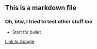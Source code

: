 ## This is a markdown file


### Oh, btw, I tried to test other stuff too

* Start for bullet

[Link to Google](http://www.google.com)
